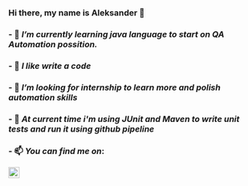 ### Hi there, my name is Aleksander 👋



### - 🔭 _I’m currently learning java language to start on QA Automation possition._
### - 👯 _I like write a code_
### - 🤔 _I’m looking for internship to learn more and polish automation skills_
### - 💬 _At current time i'm using JUnit and Maven to write unit tests and run it using github pipeline_
### - 📫 _You can find me on_:
[<img align="left" alt="Aleksander Medvedev | LinkedIn" width="22px" src="https://cdn.jsdelivr.net/npm/simple-icons@v3/icons/linkedin.svg" />][linkedin]

































[Linkedin]: https://www.linkedin.com/in/aleksander-medvedev-a39715288/
